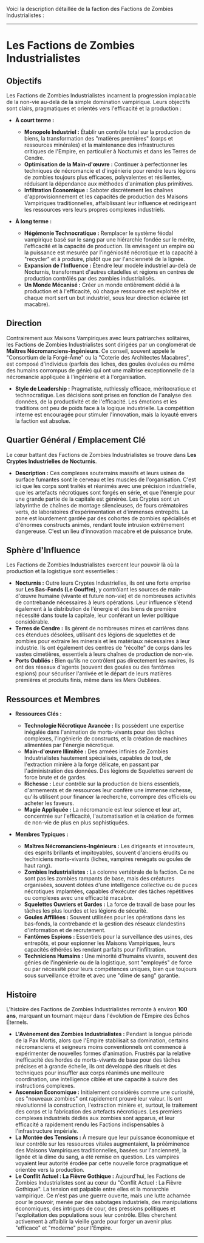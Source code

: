 Voici la description détaillée de la faction des Factions de Zombies Industrialistes :

---

# Les Factions de Zombies Industrialistes

## **Objectifs**

Les Factions de Zombies Industrialistes incarnent la progression implacable de la non-vie au-delà de la simple domination vampirique. Leurs objectifs sont clairs, pragmatiques et orientés vers l'efficacité et la production :

*   **À court terme :**
    *   **Monopole Industriel :** Établir un contrôle total sur la production de biens, la transformation des "matières premières" (corps et ressources minérales) et la maintenance des infrastructures critiques de l'Empire, en particulier à Nocturnis et dans les Terres de Cendre.
    *   **Optimisation de la Main-d'œuvre :** Continuer à perfectionner les techniques de nécromancie et d'ingénierie pour rendre leurs légions de zombies toujours plus efficaces, polyvalentes et résilientes, réduisant la dépendance aux méthodes d'animation plus primitives.
    *   **Infiltration Économique :** Saboter discrètement les chaînes d'approvisionnement et les capacités de production des Maisons Vampiriques traditionnelles, affaiblissant leur influence et redirigeant les ressources vers leurs propres complexes industriels.

*   **À long terme :**
    *   **Hégémonie Technocratique :** Remplacer le système féodal vampirique basé sur le sang par une hiérarchie fondée sur le mérite, l'efficacité et la capacité de production. Ils envisagent un empire où la puissance est mesurée par l'ingéniosité nécrotique et la capacité à "recycler" et à produire, plutôt que par l'ancienneté de la lignée.
    *   **Expansion de l'Influence :** Étendre leur modèle industriel au-delà de Nocturnis, transformant d'autres citadelles et régions en centres de production contrôlés par des zombies industrialisés.
    *   **Un Monde Mécanisé :** Créer un monde entièrement dédié à la production et à l'efficacité, où chaque ressource est exploitée et chaque mort sert un but industriel, sous leur direction éclairée (et macabre).

## **Direction**

Contrairement aux Maisons Vampiriques avec leurs patriarches solitaires, les Factions de Zombies Industrialistes sont dirigées par un conglomérat de **Maîtres Nécromanciens-Ingénieurs**. Ce conseil, souvent appelé le "Consortium de la Forgé-Âme" ou la "Coterie des Architectes Macabres", est composé d'individus (parfois des liches, des goules évoluées ou même des humains corrompus de génie) qui ont une maîtrise exceptionnelle de la nécromancie appliquée à l'ingénierie et à l'organisation.

*   **Style de Leadership :** Pragmatiste, ruthlessly efficace, méritocratique et technocratique. Les décisions sont prises en fonction de l'analyse des données, de la productivité et de l'efficacité. Les émotions et les traditions ont peu de poids face à la logique industrielle. La compétition interne est encouragée pour stimuler l'innovation, mais la loyauté envers la faction est absolue.

## **Quartier Général / Emplacement Clé**

Le cœur battant des Factions de Zombies Industrialistes se trouve dans **Les Cryptes Industrielles de Nocturnis**.

*   **Description :** Ces complexes souterrains massifs et leurs usines de surface fumantes sont le cerveau et les muscles de l'organisation. C'est ici que les corps sont traités et réanimés avec une précision industrielle, que les artefacts nécrotiques sont forgés en série, et que l'énergie pour une grande partie de la capitale est générée. Les Cryptes sont un labyrinthe de chaînes de montage silencieuses, de fours crématoires verts, de laboratoires d'expérimentation et d'immenses entrepôts. La zone est lourdement gardée par des cohortes de zombies spécialisés et d'énormes constructs animés, rendant toute intrusion extrêmement dangereuse. C'est un lieu d'innovation macabre et de puissance brute.

## **Sphère d'Influence**

Les Factions de Zombies Industrialistes exercent leur pouvoir là où la production et la logistique sont essentielles :

*   **Nocturnis :** Outre leurs Cryptes Industrielles, ils ont une forte emprise sur **Les Bas-Fonds (Le Gouffre)**, y contrôlant les sources de main-d'œuvre humaine (vivante et future non-vie) et de nombreuses activités de contrebande nécessaires à leurs opérations. Leur influence s'étend également à la distribution de l'énergie et des biens de première nécessité dans toute la capitale, leur conférant un levier politique considérable.
*   **Terres de Cendre :** Ils gèrent de nombreuses mines et carrières dans ces étendues désolées, utilisant des légions de squelettes et de zombies pour extraire les minerais et les matériaux nécessaires à leur industrie. Ils ont également des centres de "récolte" de corps dans les vastes cimetières, essentiels à leurs chaînes de production de non-vie.
*   **Ports Oubliés :** Bien qu'ils ne contrôlent pas directement les navires, ils ont des réseaux d'agents (souvent des goules ou des fantômes espions) pour sécuriser l'arrivée et le départ de leurs matières premières et produits finis, même dans les Mers Oubliées.

## **Ressources et Membres**

*   **Ressources Clés :**
    *   **Technologie Nécrotique Avancée :** Ils possèdent une expertise inégalée dans l'animation de morts-vivants pour des tâches complexes, l'ingénierie de constructs, et la création de machines alimentées par l'énergie nécrotique.
    *   **Main-d'œuvre Illimitée :** Des armées infinies de Zombies Industrialistes hautement spécialisés, capables de tout, de l'extraction minière à la forge délicate, en passant par l'administration des données. Des légions de Squelettes servent de force brute et de gardes.
    *   **Richesse :** Leur contrôle sur la production de biens essentiels, d'armements et de ressources leur confère une immense richesse, qu'ils utilisent pour financer la recherche, corrompre des officiels ou acheter les faveurs.
    *   **Magie Appliquée :** La nécromancie est leur science et leur art, concentrée sur l'efficacité, l'automatisation et la création de formes de non-vie de plus en plus sophistiquées.

*   **Membres Typiques :**
    *   **Maîtres Nécromanciens-Ingénieurs :** Les dirigeants et innovateurs, des esprits brillants et impitoyables, souvent d'anciens érudits ou techniciens morts-vivants (liches, vampires renégats ou goules de haut rang).
    *   **Zombies Industrialistes :** La colonne vertébrale de la faction. Ce ne sont pas les zombies rampants de base, mais des créatures organisées, souvent dotées d'une intelligence collective ou de puces nécrotiques implantées, capables d'exécuter des tâches répétitives ou complexes avec une efficacité macabre.
    *   **Squelettes Ouvriers et Gardes :** La force de travail de base pour les tâches les plus lourdes et les légions de sécurité.
    *   **Goules Affiliées :** Souvent utilisées pour les opérations dans les bas-fonds, la contrebande et la gestion des réseaux clandestins d'information et de recrutement.
    *   **Fantômes Espions :** Essentiels pour la surveillance des usines, des entrepôts, et pour espionner les Maisons Vampiriques, leurs capacités éthérées les rendant parfaits pour l'infiltration.
    *   **Techniciens Humains :** Une minorité d'humains vivants, souvent des génies de l'ingénierie ou de la logistique, sont "employés" de force ou par nécessité pour leurs compétences uniques, bien que toujours sous surveillance étroite et avec une "dîme de sang" garantie.

## **Histoire**

L'histoire des Factions de Zombies Industrialistes remonte à environ **100 ans**, marquant un tournant majeur dans l'évolution de l'Empire des Échos Éternels.

*   **L'Avènement des Zombies Industrialistes :** Pendant la longue période de la Pax Mortis, alors que l'Empire stabilisait sa domination, certains nécromanciens et seigneurs moins conventionnels ont commencé à expérimenter de nouvelles formes d'animation. Frustrés par la relative inefficacité des hordes de morts-vivants de base pour des tâches précises et à grande échelle, ils ont développé des rituels et des techniques pour insuffler aux corps réanimés une meilleure coordination, une intelligence ciblée et une capacité à suivre des instructions complexes.
*   **Ascension Économique :** Initialement considérés comme une curiosité, ces "nouveaux zombies" ont rapidement prouvé leur valeur. Ils ont révolutionné la construction, l'extraction minière et, surtout, le traitement des corps et la fabrication des artefacts nécrotiques. Les premiers complexes industriels dédiés aux zombies sont apparus, et leur efficacité a rapidement rendu les Factions indispensables à l'infrastructure impériale.
*   **La Montée des Tensions :** À mesure que leur puissance économique et leur contrôle sur les ressources vitales augmentaient, la prééminence des Maisons Vampiriques traditionnelles, basées sur l'ancienneté, la lignée et la dîme du sang, a été remise en question. Les vampires voyaient leur autorité érodée par cette nouvelle force pragmatique et orientée vers la production.
*   **Le Conflit Actuel : La Fièvre Gothique :** Aujourd'hui, les Factions de Zombies Industrialistes sont au cœur du "Conflit Actuel : La Fièvre Gothique". La tension est palpable entre elles et la monarchie vampirique. Ce n'est pas une guerre ouverte, mais une lutte acharnée pour le pouvoir, menée par des sabotages industriels, des manipulations économiques, des intrigues de cour, des pressions politiques et l'exploitation des populations sous leur contrôle. Elles cherchent activement à affaiblir la vieille garde pour forger un avenir plus "efficace" et "moderne" pour l'Empire.

---